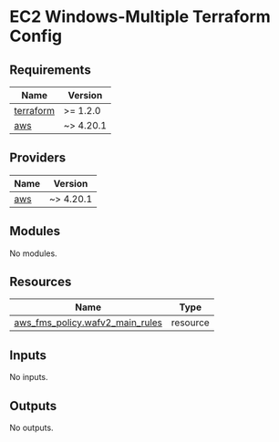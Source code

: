 # EC2 Windows-Multiple Terraform Config

<!-- BEGINNING OF PRE-COMMIT-TERRAFORM DOCS HOOK -->
## Requirements

| Name | Version |
|------|---------|
| <a name="requirement_terraform"></a> [terraform](#requirement\_terraform) | >= 1.2.0 |
| <a name="requirement_aws"></a> [aws](#requirement\_aws) | ~> 4.20.1 |

## Providers

| Name | Version |
|------|---------|
| <a name="provider_aws"></a> [aws](#provider\_aws) | ~> 4.20.1 |

## Modules

No modules.

## Resources

| Name | Type |
|------|------|
| [aws_fms_policy.wafv2_main_rules](https://registry.terraform.io/providers/hashicorp/aws/latest/docs/resources/fms_policy) | resource |

## Inputs

No inputs.

## Outputs

No outputs.
<!-- END OF PRE-COMMIT-TERRAFORM DOCS HOOK -->